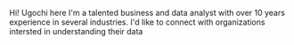 Hi! Ugochi here
I'm a talented business and data analyst with over 10 years experience in several industries.
I'd like to connect with organizations intersted in understanding their data
